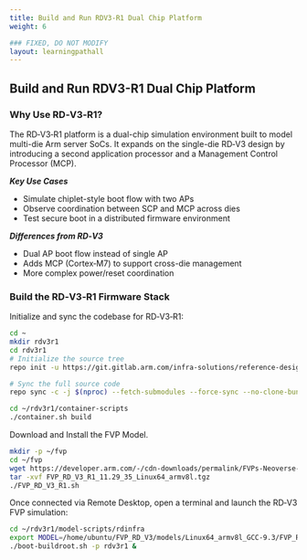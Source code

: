 ```yaml
---
title: Build and Run RDV3-R1 Dual Chip Platform
weight: 6

### FIXED, DO NOT MODIFY
layout: learningpathall
---
```


## Build and Run RDV3-R1 Dual Chip Platform

### Why Use RD‑V3‑R1?

The RD‑V3‑R1 platform is a dual-chip simulation environment built to model multi-die Arm server SoCs. It expands on the single-die RD‑V3 design by introducing a second application processor and a Management Control Processor (MCP).

***Key Use Cases***

- Simulate chiplet-style boot flow with two APs
- Observe coordination between SCP and MCP across dies
- Test secure boot in a distributed firmware environment

***Differences from RD‑V3***
- Dual AP boot flow instead of single AP
- Adds MCP (Cortex‑M7) to support cross-die management
- More complex power/reset coordination

### Build the RD‑V3‑R1 Firmware Stack

Initialize and sync the codebase for RD‑V3‑R1:

```bash
cd ~
mkdir rdv3r1
cd rdv3r1
# Initialize the source tree
repo init -u https://git.gitlab.arm.com/infra-solutions/reference-design/infra-refdesign-manifests.git -m pinned-rdv3r1.xml -b refs/tags/RD-INFRA-2025.07.03 --depth=1

# Sync the full source code
repo sync -c -j $(nproc) --fetch-submodules --force-sync --no-clone-bundle
```


```bash
cd ~/rdv3r1/container-scripts
./container.sh build
```

Download and Install the FVP Model.

```bash
mkdir -p ~/fvp
cd ~/fvp
wget https://developer.arm.com/-/cdn-downloads/permalink/FVPs-Neoverse-Infrastructure/RD-V3-r1/FVP_RD_V3_R1_11.29_35_Linux64_armv8l.tgz
tar -xvf FVP_RD_V3_R1_11.29_35_Linux64_armv8l.tgz
./FVP_RD_V3_R1.sh
```


Once connected via Remote Desktop, open a terminal and launch the RD‑V3 FVP simulation:

```bash
cd ~/rdv3r1/model-scripts/rdinfra
export MODEL=/home/ubuntu/FVP_RD_V3/models/Linux64_armv8l_GCC-9.3/FVP_RD_V3_R1
./boot-buildroot.sh -p rdv3r1 &
```